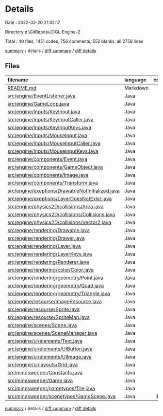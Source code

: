 # Details

Date : 2022-03-20 21:02:17

Directory d:\GitRepos\JOGL-Engine-2

Total : 40 files,  1451 codes, 756 comments, 552 blanks, all 2759 lines

[summary](results.md) / details / [diff summary](diff.md) / [diff details](diff-details.md)

## Files
| filename | language | code | comment | blank | total |
| :--- | :--- | ---: | ---: | ---: | ---: |
| [README.md](/README.md) | Markdown | 6 | 0 | 2 | 8 |
| [src/engine/EventListener.java](/src/engine/EventListener.java) | Java | 42 | 2 | 21 | 65 |
| [src/engine/GameLoop.java](/src/engine/GameLoop.java) | Java | 7 | 0 | 2 | 9 |
| [src/engine/Inputs/KeyInput.java](/src/engine/Inputs/KeyInput.java) | Java | 30 | 25 | 16 | 71 |
| [src/engine/Inputs/KeyInputCaller.java](/src/engine/Inputs/KeyInputCaller.java) | Java | 13 | 6 | 6 | 25 |
| [src/engine/Inputs/KeyInputKeys.java](/src/engine/Inputs/KeyInputKeys.java) | Java | 47 | 13 | 11 | 71 |
| [src/engine/Inputs/MouseInput.java](/src/engine/Inputs/MouseInput.java) | Java | 31 | 24 | 13 | 68 |
| [src/engine/Inputs/MouseInputCaller.java](/src/engine/Inputs/MouseInputCaller.java) | Java | 37 | 24 | 13 | 74 |
| [src/engine/Inputs/MouseInputKeys.java](/src/engine/Inputs/MouseInputKeys.java) | Java | 11 | 0 | 2 | 13 |
| [src/engine/components/Event.java](/src/engine/components/Event.java) | Java | 21 | 24 | 7 | 52 |
| [src/engine/components/GameObject.java](/src/engine/components/GameObject.java) | Java | 8 | 17 | 8 | 33 |
| [src/engine/components/Image.java](/src/engine/components/Image.java) | Java | 64 | 64 | 24 | 152 |
| [src/engine/components/Transform.java](/src/engine/components/Transform.java) | Java | 82 | 46 | 25 | 153 |
| [src/engine/exeptions/DrawableNotInitialized.java](/src/engine/exeptions/DrawableNotInitialized.java) | Java | 6 | 0 | 2 | 8 |
| [src/engine/exeptions/LayerDoesNotExist.java](/src/engine/exeptions/LayerDoesNotExist.java) | Java | 6 | 0 | 2 | 8 |
| [src/engine/physics2D/collisions/Area.java](/src/engine/physics2D/collisions/Area.java) | Java | 46 | 35 | 9 | 90 |
| [src/engine/physics2D/collisions/Collisions.java](/src/engine/physics2D/collisions/Collisions.java) | Java | 18 | 25 | 5 | 48 |
| [src/engine/physics2D/collisions/Vector2.java](/src/engine/physics2D/collisions/Vector2.java) | Java | 9 | 7 | 3 | 19 |
| [src/engine/rendering/Drawable.java](/src/engine/rendering/Drawable.java) | Java | 10 | 46 | 10 | 66 |
| [src/engine/rendering/Drawer.java](/src/engine/rendering/Drawer.java) | Java | 79 | 69 | 51 | 199 |
| [src/engine/rendering/Layer.java](/src/engine/rendering/Layer.java) | Java | 39 | 33 | 15 | 87 |
| [src/engine/rendering/LayerKeys.java](/src/engine/rendering/LayerKeys.java) | Java | 8 | 0 | 2 | 10 |
| [src/engine/rendering/Renderer.java](/src/engine/rendering/Renderer.java) | Java | 45 | 15 | 16 | 76 |
| [src/engine/rendering/color/Color.java](/src/engine/rendering/color/Color.java) | Java | 27 | 33 | 10 | 70 |
| [src/engine/rendering/geometry/Point.java](/src/engine/rendering/geometry/Point.java) | Java | 20 | 26 | 7 | 53 |
| [src/engine/rendering/geometry/Quad.java](/src/engine/rendering/geometry/Quad.java) | Java | 52 | 55 | 17 | 124 |
| [src/engine/rendering/geometry/Triangle.java](/src/engine/rendering/geometry/Triangle.java) | Java | 20 | 19 | 8 | 47 |
| [src/engine/resourse/ImageResource.java](/src/engine/resourse/ImageResource.java) | Java | 62 | 10 | 27 | 99 |
| [src/engine/resourse/Sprite.java](/src/engine/resourse/Sprite.java) | Java | 27 | 0 | 11 | 38 |
| [src/engine/resourse/SpriteMap.java](/src/engine/resourse/SpriteMap.java) | Java | 42 | 0 | 20 | 62 |
| [src/engine/scenes/Scene.java](/src/engine/scenes/Scene.java) | Java | 42 | 0 | 12 | 54 |
| [src/engine/scenes/SceneManager.java](/src/engine/scenes/SceneManager.java) | Java | 29 | 0 | 12 | 41 |
| [src/engine/ui/elements/Text.java](/src/engine/ui/elements/Text.java) | Java | 31 | 6 | 15 | 52 |
| [src/engine/ui/elements/UIButton.java](/src/engine/ui/elements/UIButton.java) | Java | 63 | 38 | 24 | 125 |
| [src/engine/ui/elements/UIImage.java](/src/engine/ui/elements/UIImage.java) | Java | 3 | 0 | 3 | 6 |
| [src/engine/ui/layouts/Grid.java](/src/engine/ui/layouts/Grid.java) | Java | 3 | 0 | 3 | 6 |
| [src/minesweeper/Constants.java](/src/minesweeper/Constants.java) | Java | 28 | 4 | 8 | 40 |
| [src/minesweeper/Game.java](/src/minesweeper/Game.java) | Java | 95 | 22 | 31 | 148 |
| [src/minesweeper/gametypes/Tile.java](/src/minesweeper/gametypes/Tile.java) | Java | 90 | 27 | 28 | 145 |
| [src/minesweeper/scenetypes/GameScene.java](/src/minesweeper/scenetypes/GameScene.java) | Java | 152 | 41 | 51 | 244 |

[summary](results.md) / details / [diff summary](diff.md) / [diff details](diff-details.md)
